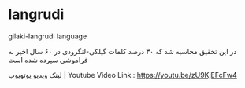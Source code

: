 # langrudi
gilaki-langrudi language

در این تخقیق محاسبه شد که ۳۰ درصد کلمات گیلکی-لنگرودی در ۶۰ سال اخیر به فراموشی سپرده شده است

لینک ویدیو یوتویوب | Youtube Video Link : 
https://youtu.be/zU9KjEFcFw4
